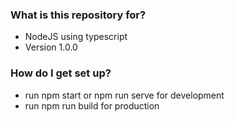 ### What is this repository for? ###

* NodeJS using typescript
* Version 1.0.0

### How do I get set up? ###

* run npm start or npm run serve for development
* run npm run build for production